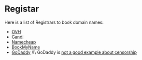 # Registar

Here is a list of Registrars to book domain names:
* [OVH](http://ovh.com/)
* [Gandi](http://gandi.net/)
* [Namecheap](https://www.namecheap.com/)
* [BookMyName](https://www.bookmyname.com/)
* [GoDaddy](https://godaddy.com/) /!\ GoDaddy is [not a good example about censorship](https://en.wikipedia.org/wiki/GoDaddy#Controversies)

